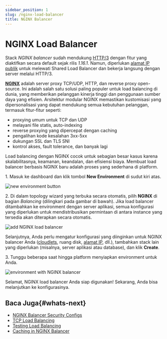 ```yaml
---
sidebar_position: 1
slug: /nginx-load-balancer
title: NGINX Balancer
---
```

# NGINX Load Balancer

Stack _NGINX balancer_ sudah mendukung [HTTP/3](<https://docs.dewacloud.com/docs/http3/>) dengan fitur yang diaktifkan secara default sejak rilis _1.16.1_. Namun, diperlukan [alamat IP publik](<https://docs.dewacloud.com/docs/public-ip/>) untuk melewati Shared Load Balancer dan bekerja langsung dengan server melalui HTTP/3.

**[NGINX](<http://nginx.org/en/>)** adalah server proxy TCP/UDP, HTTP, dan reverse proxy open-source. Ini adalah salah satu solusi paling populer untuk load balancing di dunia, yang memberikan pelanggan kinerja tinggi dan penggunaan sumber daya yang efisien. Arsitektur modular NGINX memastikan kustomisasi yang dipersonalisasi yang dapat mendukung semua kebutuhan pelanggan, termasuk fitur-fitur seperti:

  * proxying umum untuk TCP dan UDP
  * melayani file statis, auto-indexing
  * reverse proxying yang dipercepat dengan caching
  * pengalihan kode kesalahan 3xx-5xx
  * dukungan SSL dan TLS SNI
  * kontrol akses, fault tolerance, dan banyak lagi

Load balancing dengan NGINX cocok untuk sebagian besar kasus karena skalabilitasnya, keamanan, keandalan, dan efisiensi biaya. Membuat load balancer berbasis NGINX baru adalah proses yang sederhana di platform.

1\. Masuk ke dashboard dan klik tombol **New Environment** di sudut kiri atas.

<img src="https://assets.dewacloud.com/dewacloud-docs/load%20balancers/NGINX/nginx%20balancer/01-new-environment-button.png" alt="new environment button" max-width="100%"/>

2\. Di dalam topology wizard yang terbuka secara otomatis, pilih **NGINX** di bagian _Balancing_ (dilingkari pada gambar di bawah). Jika load balancer ditambahkan ke environment dengan server aplikasi, semua konfigurasi yang diperlukan untuk mendistribusikan permintaan di antara instance yang tersedia akan diterapkan secara otomatis.

<img src="https://assets.dewacloud.com/dewacloud-docs/load%20balancers/NGINX/nginx%20balancer/02-add-nginx-load-balancer.png" alt="add NGINX load balancer" max-width="100%"/>

Selanjutnya, Anda perlu mengatur konfigurasi yang diinginkan untuk NGINX balancer Anda ([cloudlets](<https://docs.dewacloud.com/docs/cloudlet/>), ruang disk, [alamat IP](<https://docs.dewacloud.com/docs/public-ip/>), dll.), tambahkan stack lain yang diperlukan (misalnya, server aplikasi atau database), dan klik **Create**.

3\. Tunggu beberapa saat hingga platform menyiapkan environment untuk Anda.

<img src="https://assets.dewacloud.com/dewacloud-docs/load%20balancers/NGINX/nginx%20balancer/03-environment-with-nginx-balancer.png" alt="environment with NGINX balancer" max-width="100%"/>

Selamat, NGINX load balancer Anda siap digunakan! Sekarang, Anda bisa melanjutkan ke konfigurasinya.

## Baca Juga{#whats-next}

  * [NGINX Balancer Security Configs](<https://docs.dewacloud.com/docs/nginx-balancer-security/>)
  * [TCP Load Balancing](<https://docs.dewacloud.com/docs/tcp-load-balancing/>)
  * [Testing Load Balancing](<https://docs.dewacloud.com/docs/testing-load-balancing/>)
  * [Caching in NGINX Balancer](<https://docs.dewacloud.com/docs/nginx-caching/>)

